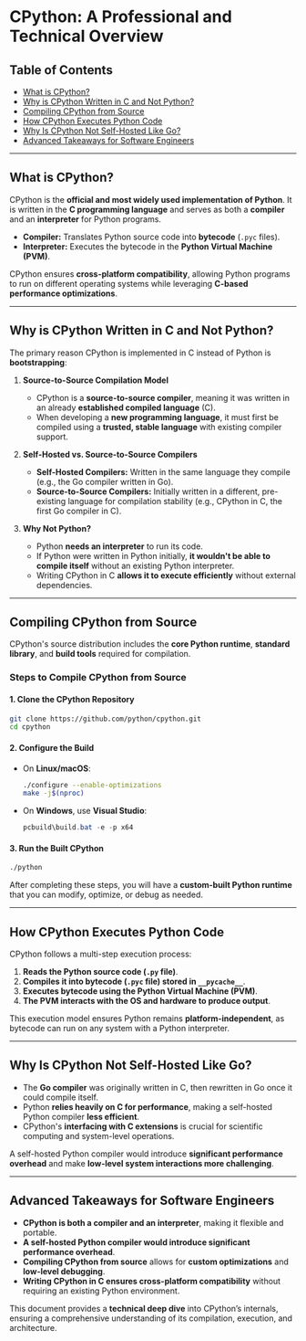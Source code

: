 # CPython: A Professional and Technical Overview

## **Table of Contents**
- [What is CPython?](#what-is-cpython)
- [Why is CPython Written in C and Not Python?](#why-is-cpython-written-in-c-and-not-python)
- [Compiling CPython from Source](#compiling-cpython-from-source)
- [How CPython Executes Python Code](#how-cpython-executes-python-code)
- [Why Is CPython Not Self-Hosted Like Go?](#why-is-cpython-not-self-hosted-like-go)
- [Advanced Takeaways for Software Engineers](#advanced-takeaways-for-software-engineers)

---

## **What is CPython?**
CPython is the **official and most widely used implementation of Python**. It is written in the **C programming language** and serves as both a **compiler** and an **interpreter** for Python programs.

- **Compiler:** Translates Python source code into **bytecode** (`.pyc` files).
- **Interpreter:** Executes the bytecode in the **Python Virtual Machine (PVM)**.

CPython ensures **cross-platform compatibility**, allowing Python programs to run on different operating systems while leveraging **C-based performance optimizations**.

---

## **Why is CPython Written in C and Not Python?**
The primary reason CPython is implemented in C instead of Python is **bootstrapping**:

1. **Source-to-Source Compilation Model**  
   - CPython is a **source-to-source compiler**, meaning it was written in an already **established compiled language** (C).
   - When developing a **new programming language**, it must first be compiled using a **trusted, stable language** with existing compiler support.

2. **Self-Hosted vs. Source-to-Source Compilers**  
   - **Self-Hosted Compilers:** Written in the same language they compile (e.g., the Go compiler written in Go).
   - **Source-to-Source Compilers:** Initially written in a different, pre-existing language for compilation stability (e.g., CPython in C, the first Go compiler in C).

3. **Why Not Python?**  
   - Python **needs an interpreter** to run its code.
   - If Python were written in Python initially, **it wouldn't be able to compile itself** without an existing Python interpreter.
   - Writing CPython in C **allows it to execute efficiently** without external dependencies.

---

## **Compiling CPython from Source**
CPython's source distribution includes the **core Python runtime**, **standard library**, and **build tools** required for compilation.

### **Steps to Compile CPython from Source**

#### **1. Clone the CPython Repository**
```bash
git clone https://github.com/python/cpython.git
cd cpython
```

#### **2. Configure the Build**
- On **Linux/macOS**:
  ```bash
  ./configure --enable-optimizations
  make -j$(nproc)
  ```
- On **Windows**, use **Visual Studio**:
  ```powershell
  pcbuild\build.bat -e -p x64
  ```

#### **3. Run the Built CPython**
```bash
./python
```

After completing these steps, you will have a **custom-built Python runtime** that you can modify, optimize, or debug as needed.

---

## **How CPython Executes Python Code**
CPython follows a multi-step execution process:

1. **Reads the Python source code (`.py` file)**.
2. **Compiles it into bytecode (`.pyc` file) stored in `__pycache__`**.
3. **Executes bytecode using the Python Virtual Machine (PVM)**.
4. **The PVM interacts with the OS and hardware to produce output**.

This execution model ensures Python remains **platform-independent**, as bytecode can run on any system with a Python interpreter.

---

## **Why Is CPython Not Self-Hosted Like Go?**
- The **Go compiler** was originally written in C, then rewritten in Go once it could compile itself.
- Python **relies heavily on C for performance**, making a self-hosted Python compiler **less efficient**.
- CPython's **interfacing with C extensions** is crucial for scientific computing and system-level operations.

A self-hosted Python compiler would introduce **significant performance overhead** and make **low-level system interactions more challenging**.

---

## **Advanced Takeaways for Software Engineers**
- **CPython is both a compiler and an interpreter**, making it flexible and portable.
- **A self-hosted Python compiler would introduce significant performance overhead**.
- **Compiling CPython from source** allows for **custom optimizations** and **low-level debugging**.
- **Writing CPython in C ensures cross-platform compatibility** without requiring an existing Python environment.

This document provides a **technical deep dive** into CPython’s internals, ensuring a comprehensive understanding of its compilation, execution, and architecture.
